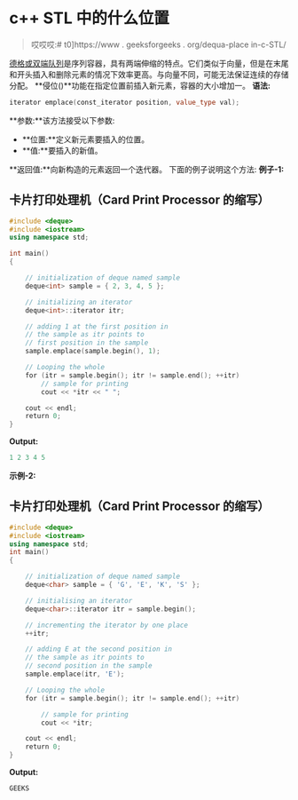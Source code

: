 # c++ STL 中的什么位置

> 哎哎哎:# t0]https://www . geeksforgeeks . org/dequa-place in-c-STL/

[德格或双端队列](https://www.geeksforgeeks.org/deque-set-1-introduction-applications/)是序列容器，具有两端伸缩的特点。它们类似于向量，但是在末尾和开头插入和删除元素的情况下效率更高。与向量不同，可能无法保证连续的存储分配。
**侵位()**功能在指定位置前插入新元素，容器的大小增加一。
**语法:**

```cpp
iterator emplace(const_iterator position, value_type val);
```

**参数:**该方法接受以下参数:

*   **位置:**定义新元素要插入的位置。
*   **值:**要插入的新值。

**返回值:**向新构造的元素返回一个迭代器。
下面的例子说明这个方法:
**例子-1:**

## 卡片打印处理机（Card Print Processor 的缩写）

```cpp
#include <deque>
#include <iostream>
using namespace std;

int main()
{

    // initialization of deque named sample
    deque<int> sample = { 2, 3, 4, 5 };

    // initializing an iterator
    deque<int>::iterator itr;

    // adding 1 at the first position in
    // the sample as itr points to
    // first position in the sample
    sample.emplace(sample.begin(), 1);

    // Looping the whole
    for (itr = sample.begin(); itr != sample.end(); ++itr)
        // sample for printing
        cout << *itr << " ";

    cout << endl;
    return 0;
}
```

**Output:** 

```cpp
1 2 3 4 5
```

**示例-2:**

## 卡片打印处理机（Card Print Processor 的缩写）

```cpp
#include <deque>
#include <iostream>
using namespace std;
int main()
{

    // initialization of deque named sample
    deque<char> sample = { 'G', 'E', 'K', 'S' };

    // initialising an iterator
    deque<char>::iterator itr = sample.begin();

    // incrementing the iterator by one place
    ++itr;

    // adding E at the second position in
    // the sample as itr points to
    // second position in the sample
    sample.emplace(itr, 'E');

    // Looping the whole
    for (itr = sample.begin(); itr != sample.end(); ++itr)

        // sample for printing
        cout << *itr;

    cout << endl;
    return 0;
}
```

**Output:** 

```cpp
GEEKS
```